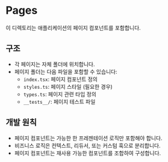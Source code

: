 # Pages

이 디렉토리는 애플리케이션의 페이지 컴포넌트를 포함합니다.

## 구조

- 각 페이지는 자체 폴더에 위치합니다.
- 페이지 폴더는 다음 파일을 포함할 수 있습니다:
  - `index.tsx`: 페이지 컴포넌트 정의
  - `styles.ts`: 페이지 스타일 (필요한 경우)
  - `types.ts`: 페이지 관련 타입 정의
  - `__tests__/`: 페이지 테스트 파일

## 개발 원칙

- 페이지 컴포넌트는 가능한 한 프레젠테이션 로직만 포함해야 합니다.
- 비즈니스 로직은 컨텍스트, 리듀서, 또는 커스텀 훅으로 분리합니다.
- 페이지 컴포넌트는 재사용 가능한 컴포넌트를 조합하여 구성합니다.
